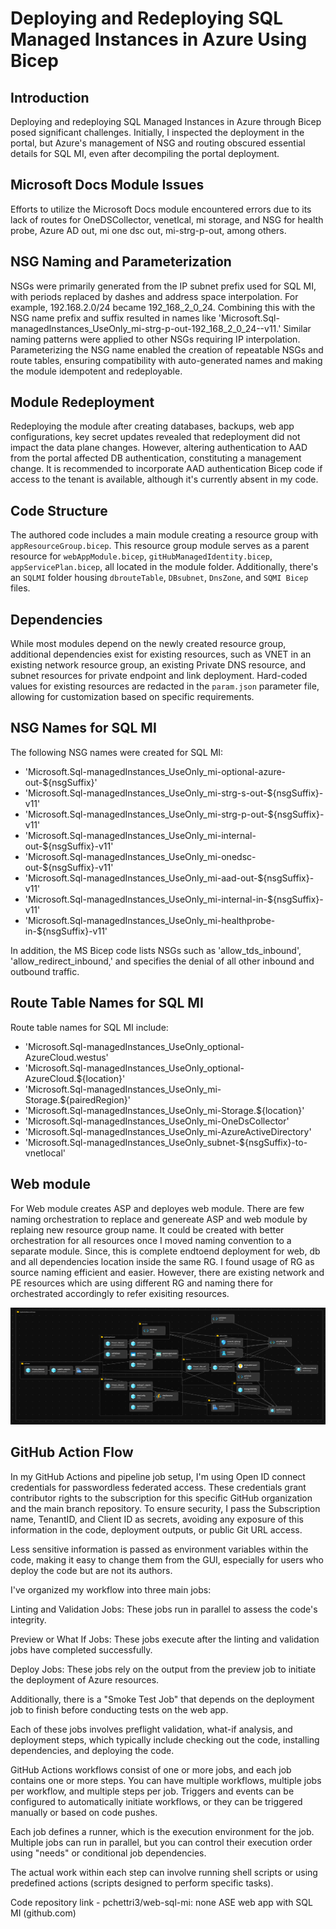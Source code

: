# Deploying and Redeploying SQL Managed Instances in Azure Using Bicep

## Introduction
Deploying and redeploying SQL Managed Instances in Azure through Bicep posed significant challenges. Initially, I inspected the deployment in the portal, but Azure's management of NSG and routing obscured essential details for SQL MI, even after decompiling the portal deployment.

## Microsoft Docs Module Issues
Efforts to utilize the Microsoft Docs module encountered errors due to its lack of routes for OneDSCollector, venetlcal, mi storage, and NSG for health probe, Azure AD out, mi one dsc out, mi-strg-p-out, among others.

## NSG Naming and Parameterization
NSGs were primarily generated from the IP subnet prefix used for SQL MI, with periods replaced by dashes and address space interpolation. For example, 192.168.2.0/24 became 192_168_2_0_24. Combining this with the NSG name prefix and suffix resulted in names like 'Microsoft.Sql-managedInstances_UseOnly_mi-strg-p-out-192_168_2_0_24--v11.' Similar naming patterns were applied to other NSGs requiring IP interpolation. Parameterizing the NSG name enabled the creation of repeatable NSGs and route tables, ensuring compatibility with auto-generated names and making the module idempotent and redeployable.

## Module Redeployment
Redeploying the module after creating databases, backups, web app configurations, key secret updates revealed that redeployment did not impact the data plane changes. However, altering authentication to AAD from the portal affected DB authentication, constituting a management change. It is recommended to incorporate AAD authentication Bicep code if access to the tenant is available, although it's currently absent in my code.

## Code Structure
The authored code includes a main module creating a resource group with `appResourceGroup.bicep`. This resource group module serves as a parent resource for `webAppModule.bicep`, `gitHubManagedIdentity.bicep`, `appServicePlan.bicep`, all located in the module folder. Additionally, there's an `SQLMI` folder housing `dbrouteTable`, `DBsubnet`, `DnsZone`, and `SQMI Bicep` files.

## Dependencies
While most modules depend on the newly created resource group, additional dependencies exist for existing resources, such as VNET in an existing network resource group, an existing Private DNS resource, and subnet resources for private endpoint and link deployment. Hard-coded values for existing resources are redacted in the `param.json` parameter file, allowing for customization based on specific requirements.

## NSG Names for SQL MI
The following NSG names were created for SQL MI:

- 'Microsoft.Sql-managedInstances_UseOnly_mi-optional-azure-out-${nsgSuffix}'
- 'Microsoft.Sql-managedInstances_UseOnly_mi-strg-s-out-${nsgSuffix}-v11'
- 'Microsoft.Sql-managedInstances_UseOnly_mi-strg-p-out-${nsgSuffix}-v11'
- 'Microsoft.Sql-managedInstances_UseOnly_mi-internal-out-${nsgSuffix}-v11'
- 'Microsoft.Sql-managedInstances_UseOnly_mi-onedsc-out-${nsgSuffix}-v11'
- 'Microsoft.Sql-managedInstances_UseOnly_mi-aad-out-${nsgSuffix}-v11'
- 'Microsoft.Sql-managedInstances_UseOnly_mi-internal-in-${nsgSuffix}-v11'
- 'Microsoft.Sql-managedInstances_UseOnly_mi-healthprobe-in-${nsgSuffix}-v11'

In addition, the MS Bicep code lists NSGs such as 'allow_tds_inbound', 'allow_redirect_inbound,' and specifies the denial of all other inbound and outbound traffic.

## Route Table Names for SQL MI
Route table names for SQL MI include:

- 'Microsoft.Sql-managedInstances_UseOnly_optional-AzureCloud.westus'
- 'Microsoft.Sql-managedInstances_UseOnly_optional-AzureCloud.${location}'
- 'Microsoft.Sql-managedInstances_UseOnly_mi-Storage.${pairedRegion}'
- 'Microsoft.Sql-managedInstances_UseOnly_mi-Storage.${location}'
- 'Microsoft.Sql-managedInstances_UseOnly_mi-OneDsCollector'
- 'Microsoft.Sql-managedInstances_UseOnly_mi-AzureActiveDirectory'
- 'Microsoft.Sql-managedInstances_UseOnly_subnet-${nsgSuffix}-to-vnetlocal'

## Web module
For Web module creates ASP and deployes web module. There are few naming orchestration to replace and genereate ASP and web module by replaing new resource group name. It could be created with better orchestration for all resources once I moved naming convention to a separate module. Since, this is complete endtoend deployment for web, db and all dependencies location inside the same RG. I found usage of RG as source naming efficient and easier. However, there are existing network and PE resources which are using different RG and naming there for orchestrated accordingly to refer exisiting resources.

![Alt text](image.png)

## GitHub Action Flow
In my GitHub Actions and pipeline job setup, I'm using Open ID connect credentials for passwordless federated access. These credentials grant contributor rights to the subscription for this specific GitHub organization and the main branch repository. To ensure security, I pass the Subscription name, TenantID, and Client ID as secrets, avoiding any exposure of this information in the code, deployment outputs, or public Git URL access.

Less sensitive information is passed as environment variables within the code, making it easy to change them from the GUI, especially for users who deploy the code but are not its authors.

I've organized my workflow into three main jobs:

Linting and Validation Jobs: These jobs run in parallel to assess the code's integrity.

Preview or What If Jobs: These jobs execute after the linting and validation jobs have completed successfully.

Deploy Jobs: These jobs rely on the output from the preview job to initiate the deployment of Azure resources.

Additionally, there is a "Smoke Test Job" that depends on the deployment job to finish before conducting tests on the web app.

Each of these jobs involves preflight validation, what-if analysis, and deployment steps, which typically include checking out the code, installing dependencies, and deploying the code.

GitHub Actions workflows consist of one or more jobs, and each job contains one or more steps. You can have multiple workflows, multiple jobs per workflow, and multiple steps per job. Triggers and events can be configured to automatically initiate workflows, or they can be triggered manually or based on code pushes.

Each job defines a runner, which is the execution environment for the job. Multiple jobs can run in parallel, but you can control their execution order using "needs" or conditional job dependencies.

The actual work within each step can involve running shell scripts or using predefined actions (scripts designed to perform specific tasks).

Code repository link -
pchettri3/web-sql-mi: none ASE web app with SQL MI (github.com)
